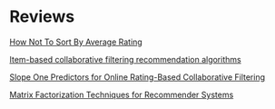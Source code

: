 # Reviews

[How Not To Sort By Average Rating](./1.md)

[Item-based collaborative filtering recommendation algorithms](./2.md)

[Slope One Predictors for Online Rating-Based Collaborative Filtering](./3.md)

[Matrix Factorization Techniques for Recommender Systems](./4.md)
